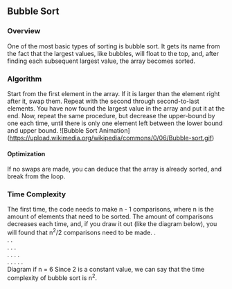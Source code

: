 ## Bubble Sort
### Overview
One of the most basic types of sorting is bubble sort. It gets its name from the fact that the largest values, like bubbles, will float to the top, and, after finding each subsequent largest value, the array becomes sorted.
### Algorithm
Start from the first element in the array. If it is larger than the element right after it, swap them. Repeat with the second through second-to-last elements. You have now found the largest value in the array and put it at the end. Now, repeat the same procedure, but decrease the upper-bound by one each time, until there is only one element left between the lower bound and upper bound.
![Bubble Sort Animation] (https://upload.wikimedia.org/wikipedia/commons/0/06/Bubble-sort.gif)
#### Optimization
If no swaps are made, you can deduce that the array is already sorted, and break from the loop.
### Time Complexity
The first time, the code needs to make n - 1 comparisons, where n is the amount of elements that need to be sorted. The amount of comparisons decreases each time, and, if you draw it out (like the diagram below), you will found that n<sup>2</sup>/2 comparisons need to be made.
.    
. .    
. . .    
. . . .    
. . . . .    
Diagram if n = 6
Since 2 is a constant value, we can say that the time complexity of bubble sort is n<sup>2</sup>.
